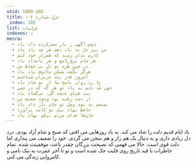 ```yaml
---
utid: 1000-102
title: غزل شماره ۱۰۲
_index: 102
list: غزلیات
indexes: د
mesra:
  - دوش آگهی ز یارِ سفرکرده داد باد
  - من نیز دل به باد دهم هر چه باد باد
  - کارم بدان رسید که همراز خود کنم
  - هر شام برقِ لامع و هر بامداد باد
  - در چین طُّره تو دلِ بی حفاظِ من
  - هرگز نگفت مسکن مالوف یاد باد
  - امروز قدر پند عزیزان شناختم
  - یا رب روان ناصح ما از تو شاد باد
  - خون شُد دلم به یاد تو هر گه که در چمن
  - بند قبایِ غنچه گل، می‌گشاد باد
  - از دست رفته بود وجود ضعیف من
  - صبحم به بوی وصل تو جان باز داد باد
  - حافظ نهاد نیکِ تو کامت برآورد
  - جان‌ها فدای مردم نیکو نهاد باد
---
```

یاد ایام قدیم دلت را شاد می کند. به یاد روزهایی می افتی که صبح و شام آزاد بودی. درد دل زیادی داری و به دنبال یک هم راز و هم سخن می گردی. خود را ضعیف می پنداری اما دلت قوی است. حالا می فهمی که نصیحت بزرگان چقدر باعث موفقیتت شده. تمام خاطرات با قید تاریخ روی قلبت حک شده است و تو تا آخر عمرت به نیک نامی و کامروایی زندگی می کنی.
